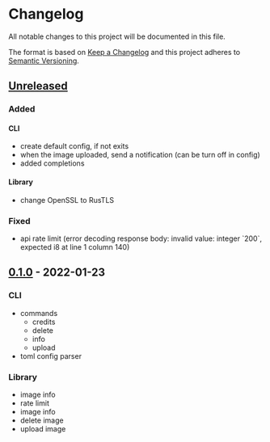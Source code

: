 # Changelog

All notable changes to this project will be documented in this file.

The format is based on [Keep a Changelog](http://keepachangelog.com/)
and this project adheres to [Semantic Versioning](http://semver.org/).

<!-- next-header -->

## [Unreleased]
### Added
#### CLI
- create default config, if not exits
- when the image uploaded, send a notification (can be turn off in config)
- added completions

#### Library
- change OpenSSL to RusTLS

### Fixed
* api rate limit (error decoding response body: invalid value: integer \`200\`, expected i8 at line 1 column 140)

## [0.1.0] - 2022-01-23
### CLI
- commands
    - credits
    - delete
    - info
    - upload
- toml config parser

### Library
- image info
- rate limit
- image info
- delete image
- upload image

<!-- next-url -->
[Unreleased]: https://github.com/MedzikUser/imgurs/compare/v0.1.0...HEAD
[0.1.0]: https://github.com/MedzikUser/imgurs/commits/v0.1.0

